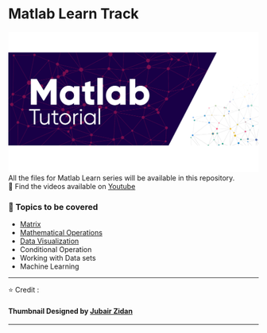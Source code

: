 # Matlab Learn Track
![Matlab Tutorial TM ; Designed by J Zidan](Assets/Slide15.PNG)
All the files for Matlab Learn series will be available in this repository. <br>
🎥 Find the videos available on [Youtube](https://studio.youtube.com/channel/UCw5o4rX6wTnihDhWIq-MkIw)

### :scroll: Topics to be covered
* [Matrix](https://github.com/Iftu119/Matlab-Learn-Track/tree/main/1.Handling%20Matrix)
* [Mathematical Operations](https://github.com/Iftu119/Matlab-Learn-Track/tree/main/2.Mathematical%20Operations)
* [Data Visualization](https://github.com/Iftu119/Matlab-Learn-Track/tree/main/3.%20Data%20Visualization)
* Conditional Operation
* Working with Data sets
* Machine Learning
---
⭐ Credit : <br>
#### Thumbnail Designed by [Jubair Zidan](https://www.behance.net/jubairzidan99)
----
